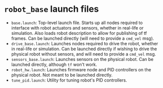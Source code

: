 # `robot_base` launch files

- `base.launch`: Top-level launch file. Starts up all nodes required to interface with robot actuators and sensors, whether in real-life or simulation. Also loads robot description to allow for publishing of tf frames. Can be launched directly (will need to provide a `cmd_vel` msg).
- `drive_base.launch`: Launches nodes required to drive the robot, whether in real-life or simulation. Can be launched directly if wishing to drive the physical robot without sensors, and will need to provide a `cmd_vel` msg.
- `sensors_base.launch`: Launches sensors on the physical robot. Can be launched directly, although `tf` won't work.
- `robot_hw.launch`: Launches firmware node and PID controllers on the physical robot. Not meant to be launched directly.
- `tune_pid.launch`: Utility for tuning robot's PID controllers.

